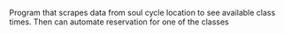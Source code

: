 Program that scrapes data from soul cycle location to see available class times. Then can automate reservation for one of the classes
